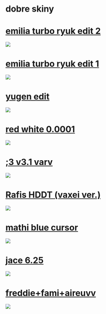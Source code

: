 
# dobre skiny

# [emilia turbo ryuk edit 2](https://drive.google.com/file/d/1CQXid_Zhk59nPhJvPPPblbKIffzEYB50/view?usp=sharing)
![](https://osu.ppy.sh/ss/15735556/b054)

# [emilia turbo ryuk edit 1](https://drive.google.com/file/d/1Rs4IbGR3TAZ8Xwnb5fw7VcJxrOV0qijv/view?usp=sharing)
![](https://osu.ppy.sh/ss/15735534/9037)

# [yugen edit](https://drive.google.com/file/d/1VgUjWOwSV3QExTXN4KJI1CD7VnGylgHr/view?usp=sharing)
![](https://osu.ppy.sh/ss/15735508/e7ed)

# [red white 0.0001](https://drive.google.com/file/d/1X-HJA_SjFXIVZYmx-olr0OOiG0MNuSD7/view?usp=sharing)
![](https://osu.ppy.sh/ss/15666220/4fc6)

# [;3 v3.1 varv](https://drive.google.com/file/d/1K7omAMcn2APJw_WceY3yFrsVhceAtpUX/view?usp=sharing)
![](https://osu.ppy.sh/ss/15545627/452d)

# [Rafis HDDT (vaxei ver.)](https://drive.google.com/file/d/1Hayj5KrUDR_pFvbh-f6L6S8qoNF0pJQz/view?usp=sharing)
![](https://osu.ppy.sh/ss/15545695/4846)

# [mathi blue cursor](https://drive.google.com/file/d/1MNwc9Yo_0OplZJgPAfACYoMEUAEp5giR/view?usp=sharing)
![](https://osu.ppy.sh/ss/15545683/8a5e)

# [jace 6.25](https://drive.google.com/file/d/1ZOiOtz1AS_4fDdkCo-3fCagU5PEyRRfF/view?usp=sharing)
![](https://osu.ppy.sh/ss/15545666/e39b)

# [freddie+fami+aireuvv](https://drive.google.com/file/d/1GN2j_rlv5UxevVQgv5lybVeGTFYyGQvu/view?usp=sharing)
![](https://osu.ppy.sh/ss/15545654/eac1)

